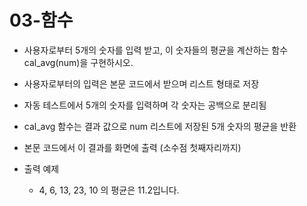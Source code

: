 # 03-함수

- 사용자로부터 5개의 숫자를 입력 받고, 이 숫자들의 평균을 계산하는 함수 cal_avg(num)을 구현하시오.
- 사용자로부터의 입력은 본문 코드에서 받으며 리스트 형태로 저장
- 자동 테스트에서 5개의 숫자를 입력하며 각 숫자는 공백으로 분리됨
- cal_avg 함수는 결과 값으로 num 리스트에 저장된 5개 숫자의 평균을 반환
- 본문 코드에서 이 결과를 화면에 출력 (소수점 첫째자리까지)
  
- 출력 예제
  * 4, 6, 13, 23, 10 의 평균은 11.2입니다.
